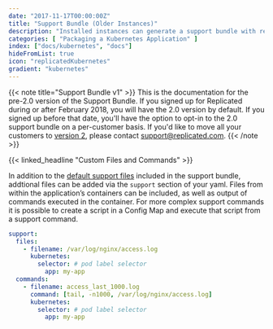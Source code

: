 ```yaml
---
date: "2017-11-17T00:00:00Z"
title: "Support Bundle (Older Instances)"
description: "Installed instances can generate a support bundle with relevant logs and instance information."
categories: [ "Packaging a Kubernetes Application" ]
index: ["docs/kubernetes", "docs"]
hideFromList: true
icon: "replicatedKubernetes"
gradient: "kubernetes"
---
```


{{< note title="Support Bundle v1" >}}
This is the documentation for the pre-2.0 version of the Support Bundle. If you signed up for Replicated during or after February 2018, you will have the 2.0 version by default. If you signed up before that date, you'll have the option to opt-in to the 2.0 support bundle on a per-customer basis. If you'd like to move all your customers to [version 2](../support-bundle), please contact support@replicated.com.
{{< /note >}}

{{< linked_headline "Custom Files and Commands" >}}

In addition to the [default support files](/docs/kubernetes/packaging-an-application/support-bundle/#default-support-files) included in the support bundle, addtional files can be added via the `support` section of your yaml. Files from within the application’s containers can be included, as well as output of commands executed in the container. For more complex support commands it is possible to create a script in a Config Map and execute that script from a support command. 

```yaml
support:
  files:
    - filename: /var/log/nginx/access.log
      kubernetes:
        selector: # pod label selector
          app: my-app
  commands:
    - filename: access_last_1000.log
      command: [tail, -n1000, /var/log/nginx/access.log]
      kubernetes:
        selector: # pod label selector
          app: my-app
```
